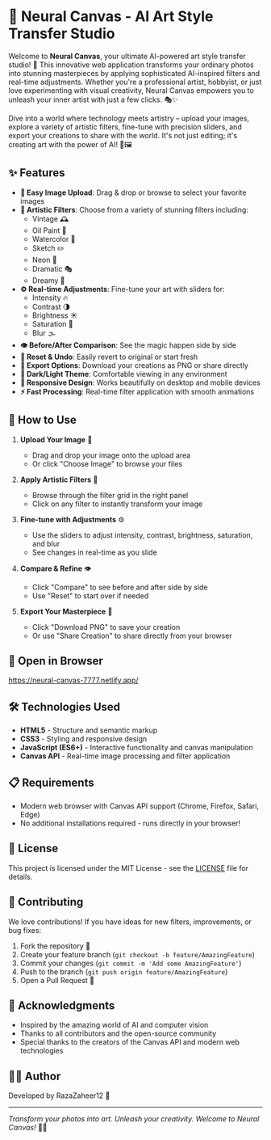 # 🎨 Neural Canvas - AI Art Style Transfer Studio

Welcome to **Neural Canvas**, your ultimate AI-powered art style transfer studio! 🚀 This innovative web application transforms your ordinary photos into stunning masterpieces by applying sophisticated AI-inspired filters and real-time adjustments. Whether you're a professional artist, hobbyist, or just love experimenting with visual creativity, Neural Canvas empowers you to unleash your inner artist with just a few clicks. 🎭✨

Dive into a world where technology meets artistry – upload your images, explore a variety of artistic filters, fine-tune with precision sliders, and export your creations to share with the world. It's not just editing; it's creating art with the power of AI! 🤖🖼️

## ✨ Features

- **📁 Easy Image Upload**: Drag & drop or browse to select your favorite images
- **🎨 Artistic Filters**: Choose from a variety of stunning filters including:
  - Vintage 🕰️
  - Oil Paint 🎨
  - Watercolor 🌊
  - Sketch ✏️
  - Neon 🌈
  - Dramatic 🎭
  - Dreamy 💭
- **⚙️ Real-time Adjustments**: Fine-tune your art with sliders for:
  - Intensity 🔥
  - Contrast 🌗
  - Brightness ☀️
  - Saturation 🎨
  - Blur 🌫️
- **👁️ Before/After Comparison**: See the magic happen side by side
- **🔄 Reset & Undo**: Easily revert to original or start fresh
- **💾 Export Options**: Download your creations as PNG or share directly
- **🌙 Dark/Light Theme**: Comfortable viewing in any environment
- **📱 Responsive Design**: Works beautifully on desktop and mobile devices
- **⚡ Fast Processing**: Real-time filter application with smooth animations

## 🚀 How to Use

1. **Upload Your Image** 📸
   - Drag and drop your image onto the upload area
   - Or click "Choose Image" to browse your files

2. **Apply Artistic Filters** 🎨
   - Browse through the filter grid in the right panel
   - Click on any filter to instantly transform your image

3. **Fine-tune with Adjustments** ⚙️
   - Use the sliders to adjust intensity, contrast, brightness, saturation, and blur
   - See changes in real-time as you slide

4. **Compare & Refine** 👁️
   - Click "Compare" to see before and after side by side
   - Use "Reset" to start over if needed

5. **Export Your Masterpiece** 💾
   - Click "Download PNG" to save your creation
   - Or use "Share Creation" to share directly from your browser
  
## 🚀 Open in Browser
   https://neural-canvas-7777.netlify.app/ 

## 🛠️ Technologies Used

- **HTML5** - Structure and semantic markup
- **CSS3** - Styling and responsive design
- **JavaScript (ES6+)** - Interactive functionality and canvas manipulation
- **Canvas API** - Real-time image processing and filter application

## 📋 Requirements

- Modern web browser with Canvas API support (Chrome, Firefox, Safari, Edge)
- No additional installations required - runs directly in your browser!

## 📄 License

This project is licensed under the MIT License - see the [LICENSE](LICENSE) file for details.

## 🤝 Contributing

We love contributions! If you have ideas for new filters, improvements, or bug fixes:

1. Fork the repository 🍴
2. Create your feature branch (`git checkout -b feature/AmazingFeature`)
3. Commit your changes (`git commit -m 'Add some AmazingFeature'`)
4. Push to the branch (`git push origin feature/AmazingFeature`)
5. Open a Pull Request 📝



## 🙏 Acknowledgments

- Inspired by the amazing world of AI and computer vision
- Thanks to all contributors and the open-source community
- Special thanks to the creators of the Canvas API and modern web technologies

## 👨‍💻 Author

Developed by RazaZaheer12 🚀

---

*Transform your photos into art. Unleash your creativity. Welcome to Neural Canvas!* 🎨🚀
